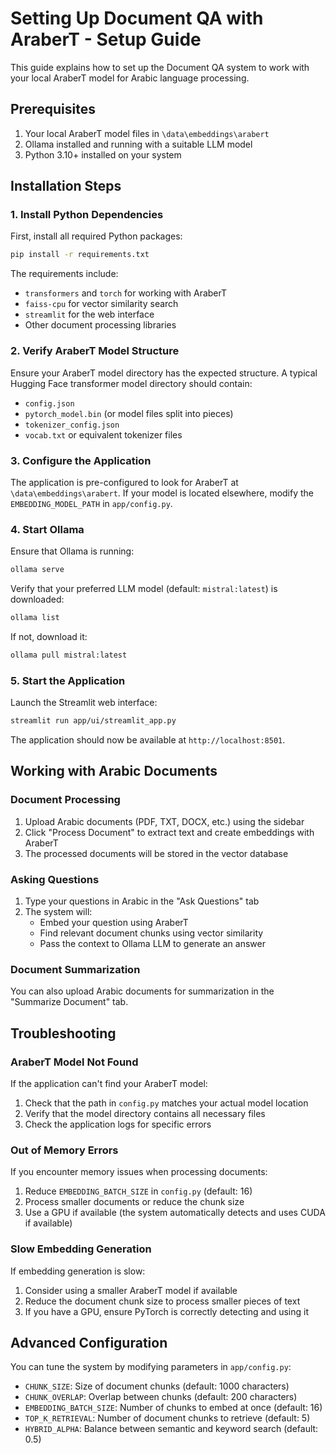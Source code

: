 # Setting Up Document QA with AraberT - Setup Guide

This guide explains how to set up the Document QA system to work with your local AraberT model for Arabic language processing.

## Prerequisites

1. Your local AraberT model files in `\data\embeddings\arabert`
2. Ollama installed and running with a suitable LLM model
3. Python 3.10+ installed on your system

## Installation Steps

### 1. Install Python Dependencies

First, install all required Python packages:

```bash
pip install -r requirements.txt
```

The requirements include:
- `transformers` and `torch` for working with AraberT
- `faiss-cpu` for vector similarity search
- `streamlit` for the web interface
- Other document processing libraries

### 2. Verify AraberT Model Structure

Ensure your AraberT model directory has the expected structure. A typical Hugging Face transformer model directory should contain:

- `config.json`
- `pytorch_model.bin` (or model files split into pieces)
- `tokenizer_config.json`
- `vocab.txt` or equivalent tokenizer files

### 3. Configure the Application

The application is pre-configured to look for AraberT at `\data\embeddings\arabert`. If your model is located elsewhere, modify the `EMBEDDING_MODEL_PATH` in `app/config.py`.

### 4. Start Ollama

Ensure that Ollama is running:

```bash
ollama serve
```

Verify that your preferred LLM model (default: `mistral:latest`) is downloaded:

```bash
ollama list
```

If not, download it:

```bash
ollama pull mistral:latest
```

### 5. Start the Application

Launch the Streamlit web interface:

```bash
streamlit run app/ui/streamlit_app.py
```

The application should now be available at `http://localhost:8501`.

## Working with Arabic Documents

### Document Processing

1. Upload Arabic documents (PDF, TXT, DOCX, etc.) using the sidebar
2. Click "Process Document" to extract text and create embeddings with AraberT
3. The processed documents will be stored in the vector database

### Asking Questions

1. Type your questions in Arabic in the "Ask Questions" tab
2. The system will:
   - Embed your question using AraberT
   - Find relevant document chunks using vector similarity
   - Pass the context to Ollama LLM to generate an answer

### Document Summarization

You can also upload Arabic documents for summarization in the "Summarize Document" tab.

## Troubleshooting

### AraberT Model Not Found

If the application can't find your AraberT model:

1. Check that the path in `config.py` matches your actual model location
2. Verify that the model directory contains all necessary files
3. Check the application logs for specific errors

### Out of Memory Errors

If you encounter memory issues when processing documents:

1. Reduce `EMBEDDING_BATCH_SIZE` in `config.py` (default: 16)
2. Process smaller documents or reduce the chunk size
3. Use a GPU if available (the system automatically detects and uses CUDA if available)

### Slow Embedding Generation

If embedding generation is slow:

1. Consider using a smaller AraberT model if available
2. Reduce the document chunk size to process smaller pieces of text
3. If you have a GPU, ensure PyTorch is correctly detecting and using it

## Advanced Configuration

You can tune the system by modifying parameters in `app/config.py`:

- `CHUNK_SIZE`: Size of document chunks (default: 1000 characters)
- `CHUNK_OVERLAP`: Overlap between chunks (default: 200 characters)
- `EMBEDDING_BATCH_SIZE`: Number of chunks to embed at once (default: 16)
- `TOP_K_RETRIEVAL`: Number of document chunks to retrieve (default: 5)
- `HYBRID_ALPHA`: Balance between semantic and keyword search (default: 0.5)
